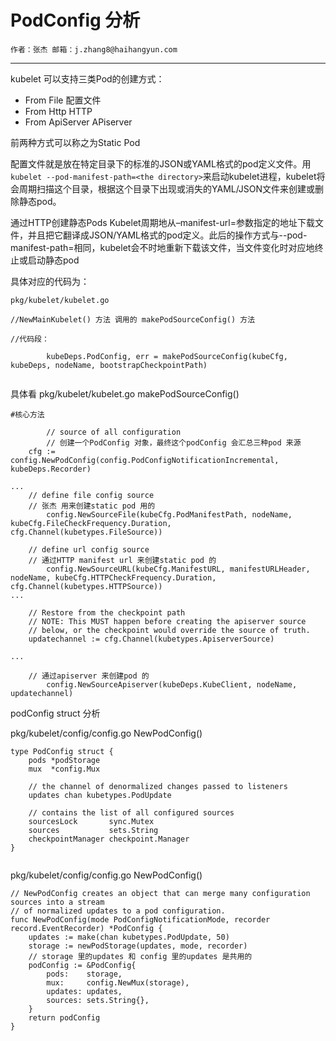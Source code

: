 # PodConfig 分析

```
作者：张杰 邮箱：j.zhang8@haihangyun.com
```

---

kubelet 可以支持三类Pod的创建方式：

* From File    配置文件
* From Http    HTTP
* From ApiServer    APiserver

前两种方式可以称之为Static Pod

配置文件就是放在特定目录下的标准的JSON或YAML格式的pod定义文件。用`kubelet --pod-manifest-path=<the directory>`来启动kubelet进程，kubelet将会周期扫描这个目录，根据这个目录下出现或消失的YAML/JSON文件来创建或删除静态pod。

通过HTTP创建静态Pods Kubelet周期地从–manifest-url=参数指定的地址下载文件，并且把它翻译成JSON/YAML格式的pod定义。此后的操作方式与--pod-manifest-path=相同，kubelet会不时地重新下载该文件，当文件变化时对应地终止或启动静态pod

具体对应的代码为：

```golang
pkg/kubelet/kubelet.go

//NewMainKubelet() 方法 调用的 makePodSourceConfig() 方法

//代码段：

        kubeDeps.PodConfig, err = makePodSourceConfig(kubeCfg, kubeDeps, nodeName, bootstrapCheckpointPath)
  
```

具体看 pkg/kubelet/kubelet.go  makePodSourceConfig\(\)

```golang
#核心方法

        // source of all configuration
        // 创建一个PodConfig 对象，最终这个podConfig 会汇总三种pod 来源
    cfg := config.NewPodConfig(config.PodConfigNotificationIncremental, kubeDeps.Recorder)

...
    // define file config source
    // 张杰 用来创建static pod 用的
        config.NewSourceFile(kubeCfg.PodManifestPath, nodeName, kubeCfg.FileCheckFrequency.Duration, cfg.Channel(kubetypes.FileSource))
    
    // define url config source
    // 通过HTTP manifest url 来创建static pod 的
        config.NewSourceURL(kubeCfg.ManifestURL, manifestURLHeader, nodeName, kubeCfg.HTTPCheckFrequency.Duration, cfg.Channel(kubetypes.HTTPSource))
...    

    // Restore from the checkpoint path
    // NOTE: This MUST happen before creating the apiserver source
    // below, or the checkpoint would override the source of truth.
    updatechannel := cfg.Channel(kubetypes.ApiserverSource)

...

    // 通过apiserver 来创建pod 的
        config.NewSourceApiserver(kubeDeps.KubeClient, nodeName, updatechannel)    
```

podConfig struct 分析

pkg/kubelet/config/config.go   NewPodConfig\(\)

```golang
type PodConfig struct {
    pods *podStorage
    mux  *config.Mux

    // the channel of denormalized changes passed to listeners
    updates chan kubetypes.PodUpdate

    // contains the list of all configured sources
    sourcesLock       sync.Mutex
    sources           sets.String
    checkpointManager checkpoint.Manager
}


```

pkg/kubelet/config/config.go   NewPodConfig\(\)

```
// NewPodConfig creates an object that can merge many configuration sources into a stream
// of normalized updates to a pod configuration.
func NewPodConfig(mode PodConfigNotificationMode, recorder record.EventRecorder) *PodConfig {
    updates := make(chan kubetypes.PodUpdate, 50)
    storage := newPodStorage(updates, mode, recorder)
    // storage 里的updates 和 config 里的updates 是共用的
    podConfig := &PodConfig{
        pods:    storage,
        mux:     config.NewMux(storage),
        updates: updates,
        sources: sets.String{},
    }
    return podConfig
}
```



